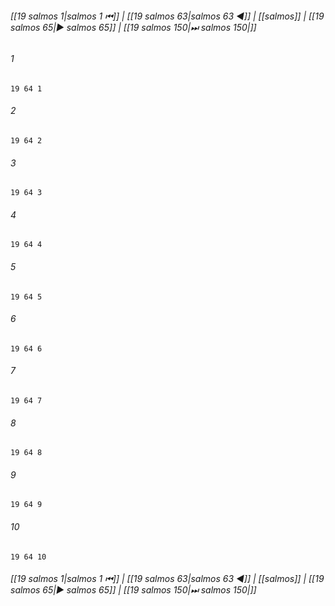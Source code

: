 
###### [[19 salmos 1|salmos 1 ⏮]] | [[19 salmos 63|salmos 63 ◀]] | [[salmos]] | [[19 salmos 65|▶ salmos 65]] | [[19 salmos 150|⏭ salmos 150|]]

###### 1
``` verse
19 64 1 
```
###### 2
``` verse
19 64 2 
```
###### 3
``` verse
19 64 3 
```
###### 4
``` verse
19 64 4 
```
###### 5
``` verse
19 64 5 
```
###### 6
``` verse
19 64 6 
```
###### 7
``` verse
19 64 7 
```
###### 8
``` verse
19 64 8 
```
###### 9
``` verse
19 64 9 
```
###### 10
``` verse
19 64 10 
```

###### [[19 salmos 1|salmos 1 ⏮]] | [[19 salmos 63|salmos 63 ◀]] | [[salmos]] | [[19 salmos 65|▶ salmos 65]] | [[19 salmos 150|⏭ salmos 150|]]

